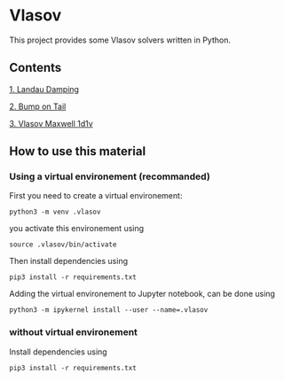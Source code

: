 # Vlasov 

This project provides some Vlasov solvers written in Python. 

## Contents

[1. Landau Damping](https://nbviewer.jupyter.org/github/ratnania/vlasov/blob/main/notebooks/LandauDamping.ipynb)

[2. Bump on Tail](https://nbviewer.jupyter.org/github/ratnania/vlasov/blob/main/notebooks/BumpOnTail.ipynb)

[3. Vlasov Maxwell 1d1v](https://nbviewer.jupyter.org/github/ratnania/vlasov/blob/main/notebooks/VlasovMaxwell1D1V.ipynb)

## How to use this material

### Using a virtual environement (recommanded)

First you need to create a virtual environement:

```shell
python3 -m venv .vlasov
```

you activate this environement using

```shell
source .vlasov/bin/activate
```

Then install dependencies using

```shell
pip3 install -r requirements.txt
```

Adding the virtual environement to Jupyter notebook, can be done using

```shell
python3 -m ipykernel install --user --name=.vlasov
```

### without virtual environement

Install dependencies using

```shell
pip3 install -r requirements.txt
```

